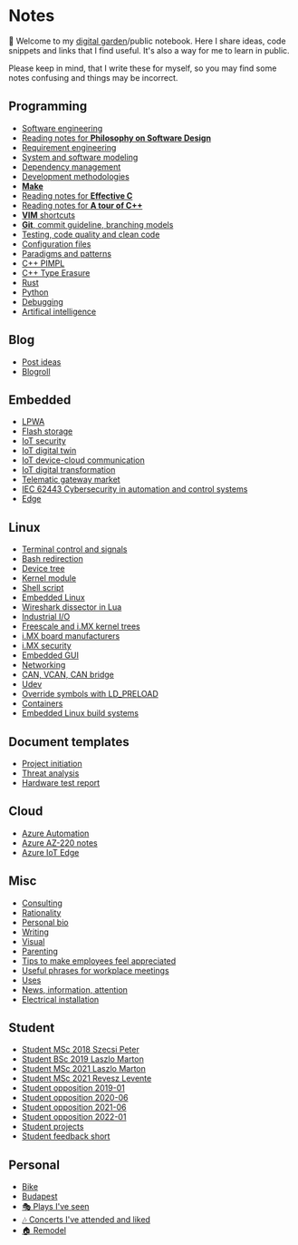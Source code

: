 Notes
=====

🌱 Welcome to my [digital garden](https://github.com/MaggieAppleton/digital-gardeners)/public notebook. Here I share ideas, code snippets and links that I find useful. It's also a way for me to learn in public.

Please keep in mind, that I write these for myself, so you may find some
notes confusing and things may be incorrect.

Programming
-----------

- [Software engineering](./notes/sw-engineering.md)
- [Reading notes for **Philosophy on Software Design**](./notes/book-sw-design.md)
- [Requirement engineering](./notes/requirement.md)
- [System and software modeling](./notes/modeling.md)
- [Dependency management](./notes/dependency.md)
- [Development methodologies](./notes/methodologies.md)
- [**Make**](./notes/make.md)
- [Reading notes for **Effective C**](./notes/c-notes.md)
- [Reading notes for **A tour of C++**](./notes/cpp-notes.md)
- [**VIM** shortcuts](./notes/vim.md)
- [**Git**, commit guideline, branching models](./notes/git.md)
- [Testing, code quality and clean code](./notes/testing.md)
- [Configuration files](./notes/config.md)
- [Paradigms and patterns](./notes/paradigms.md)
- [C++ PIMPL](./notes/cpp-pimpl.md)
- [C++ Type Erasure](./notes/cpp-type-erasure.md)
- [Rust](./notes/rust.md)
- [Python](./notes/python.md)
- [Debugging](./notes/debugging.md)
- [Artifical intelligence](./notes/ai.md)

Blog
---

- [Post ideas](./notes/post-ideas.md)
- [Blogroll](./notes/blogroll.md)

Embedded
--------

- [LPWA](./notes/lpwa.md)
- [Flash storage](./notes/flash-storage.md)
- [IoT security](./notes/iot-security.md)
- [IoT digital twin](./notes/iot-digital-twin.md)
- [IoT device-cloud communication](./notes/iot-device-cloud.md)
- [IoT digital transformation](./notes/digital-transformation.md)
- [Telematic gateway market](./notes/telematic-gw.md)
- [IEC 62443 Cybersecurity in automation and control systems](./notes/iec-62443.md)
- [Edge](./notes/edge.md)

Linux
-----

- [Terminal control and signals](./notes/signals.md)
- [Bash redirection](./notes/linux-redirection.md)
- [Device tree](./notes/linux-bringup.md)
- [Kernel module](./notes/kernel-module.md)
- [Shell script](./notes/shell-script.md)
- [Embedded Linux](./notes/embedded-linux.md)
- [Wireshark dissector in Lua](./notes/lua.md)
- [Industrial I/O](./notes/linux-iio.md)
- [Freescale and i.MX kernel trees](./notes/linux-fsl-imx.md)
- [i.MX board manufacturers](./notes/linux-imx-boards.md)
- [i.MX security](./notes/linux-imx-security.md)
- [Embedded GUI](./notes/linux-embedded-gui.md)
- [Networking](./notes/linux-networking.md)
- [CAN, VCAN, CAN bridge](./notes/linux-can.md)
- [Udev](./notes/linux-udev.md)
- [Override symbols with LD_PRELOAD](./notes/linux-ldpreload.md)
- [Containers](./notes/linux-containers.md)
- [Embedded Linux build systems](./notes/linux-build.md)

Document templates
-----------------

- [Project initiation](./notes/doc-project-initiation.md)
- [Threat analysis](./notes/doc-threat-and-risk.md)
- [Hardware test report](./notes/doc-hardware-test.md)

Cloud
-----

- [Azure Automation](./notes/azure-automation.md)
- [Azure AZ-220 notes](./notes/azure-az-220-notes.md)
- [Azure IoT Edge](./notes/azure-iot-edge.md)

Misc
----

- [Consulting](./notes/consulting.md)
- [Rationality](./notes/rationality.md)
- [Personal bio](./notes/bio.md)
- [Writing](./notes/writing.md)
- [Visual](./notes/visual.md)
- [Parenting](./notes/parenting.md)
- [Tips to make employees feel appreciated](./notes/employee-appreciation.md)
- [Useful phrases for workplace meetings](./notes/meeting-phrases.md)
- [Uses](./notes/uses.md)
- [News, information, attention](./notes/attention.md)
- [Electrical installation](./notes/electrician.md)

Student
-------

- [Student MSc 2018 Szecsi Peter](./notes/student-msc-2018-szecsi-peter.md)
- [Student BSc 2019 Laszlo Marton](./notes/student-bsc-2019-laszlo-marton.md)
- [Student MSc 2021 Laszlo Marton](./notes/student-msc-2021-laszlo-marton.md)
- [Student MSc 2021 Revesz Levente](./notes/student-msc-2021-revesz-levente.md)
- [Student opposition 2019-01](./notes/student-opposition-2019-01.md)
- [Student opposition 2020-06](./notes/student-opposition-2020-06.md)
- [Student opposition 2021-06](./notes/student-opposition-2021-06.md)
- [Student opposition 2022-01](./notes/student-opposition-2021-06.md)
- [Student projects](./notes/student-projects.md)
- [Student feedback short](./notes/student-feedback-short.md)

Personal
--

- [Bike](./notes/bike.md)
- [Budapest](./notes/budapest.md)
- [🎭 Plays I've seen](./notes/szinhaz.md)
- [🎶 Concerts I've attended and liked](./notes/concerts.md)
- [🏠 Remodel](./notes/remodel.md)



